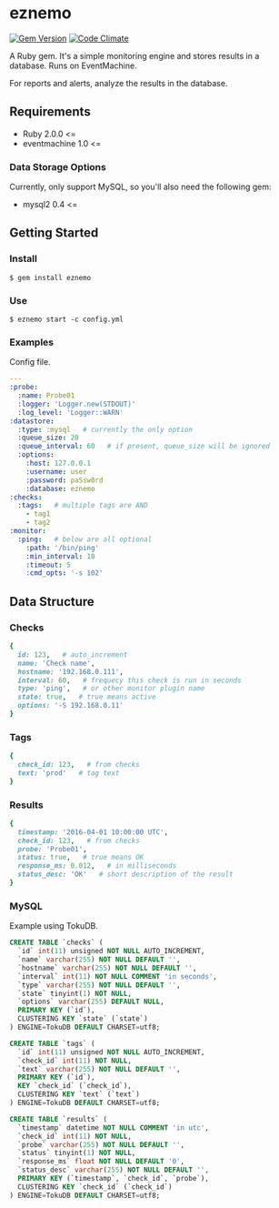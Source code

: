 # eznemo

[![Gem Version](https://badge.fury.io/rb/eznemo.svg)](https://badge.fury.io/rb/eznemo) [![Code Climate](https://codeclimate.com/github/kenjij/eznemo/badges/gpa.svg)](https://codeclimate.com/github/kenjij/eznemo)

A Ruby gem. It's a simple monitoring engine and stores results in a database. Runs on EventMachine.

For reports and alerts, analyze the results in the database.

## Requirements

- Ruby 2.0.0 <=
- eventmachine 1.0 <=

### Data Storage Options

Currently, only support MySQL, so you'll also need the following gem:

- mysql2 0.4 <=

## Getting Started

### Install

```
$ gem install eznemo
```

### Use

```
$ eznemo start -c config.yml
```

### Examples

Config file.

```yaml
---
:probe:
  :name: Probe01
  :logger: 'Logger.new(STDOUT)'
  :log_level: 'Logger::WARN'
:datastore:
  :type: :mysql   # currently the only option
  :queue_size: 20
  :queue_interval: 60   # if present, queue_size will be ignored
  :options:
    :host: 127.0.0.1
    :username: user
    :password: paSsw0rd
    :database: eznemo
:checks:
  :tags:   # multiple tags are AND
    - tag1
    - tag2
:monitor:
  :ping:   # below are all optional
    :path: '/bin/ping'
    :min_interval: 10
    :timeout: 5
    :cmd_opts: '-s 102'
```

## Data Structure

### Checks

```ruby
{
  id: 123,   # auto_increment
  name: 'Check name',
  hostname: '192.168.0.111',
  interval: 60,   # frequecy this check is run in seconds
  type: 'ping',   # or other monitor plugin name
  state: true,   # true means active
  options: '-S 192.168.0.11'
}
```

### Tags

```ruby
{
  check_id: 123,   # from checks
  text: 'prod'   # tag text
}
```

### Results

```ruby
{
  timestamp: '2016-04-01 10:00:00 UTC',
  check_id: 123,   # from checks
  probe: 'Probe01',
  status: true,   # true means OK
  response_ms: 0.012,   # in milliseconds
  status_desc: 'OK'   # short description of the result
}
```


### MySQL

Example using TokuDB.

```sql
CREATE TABLE `checks` (
  `id` int(11) unsigned NOT NULL AUTO_INCREMENT,
  `name` varchar(255) NOT NULL DEFAULT '',
  `hostname` varchar(255) NOT NULL DEFAULT '',
  `interval` int(11) NOT NULL COMMENT 'in seconds',
  `type` varchar(255) NOT NULL DEFAULT '',
  `state` tinyint(1) NOT NULL,
  `options` varchar(255) DEFAULT NULL,
  PRIMARY KEY (`id`),
  CLUSTERING KEY `state` (`state`)
) ENGINE=TokuDB DEFAULT CHARSET=utf8;

CREATE TABLE `tags` (
  `id` int(11) unsigned NOT NULL AUTO_INCREMENT,
  `check_id` int(11) NOT NULL,
  `text` varchar(255) NOT NULL DEFAULT '',
  PRIMARY KEY (`id`),
  KEY `check_id` (`check_id`),
  CLUSTERING KEY `text` (`text`)
) ENGINE=TokuDB DEFAULT CHARSET=utf8;

CREATE TABLE `results` (
  `timestamp` datetime NOT NULL COMMENT 'in utc',
  `check_id` int(11) NOT NULL,
  `probe` varchar(255) NOT NULL DEFAULT '',
  `status` tinyint(1) NOT NULL,
  `response_ms` float NOT NULL DEFAULT '0',
  `status_desc` varchar(255) NOT NULL DEFAULT '',
  PRIMARY KEY (`timestamp`, `check_id`, `probe`),
  CLUSTERING KEY `check_id` (`check_id`)
) ENGINE=TokuDB DEFAULT CHARSET=utf8;
```